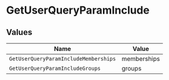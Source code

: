 # GetUserQueryParamInclude


## Values

| Name                                  | Value                                 |
| ------------------------------------- | ------------------------------------- |
| `GetUserQueryParamIncludeMemberships` | memberships                           |
| `GetUserQueryParamIncludeGroups`      | groups                                |